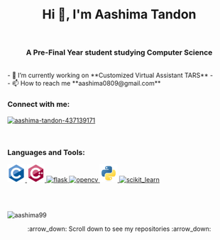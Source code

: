 <h1 align="center">Hi 👋, I'm Aashima Tandon</h1>
<br> 
<h3 align="center">A Pre-Final Year student studying Computer Science</h3>
<br>
- 🔭 I’m currently working on **Customized Virtual Assistant TARS**
- 
<br>
- 📫 How to reach me **aashima0809@gmail.com**
<br>
<h3 align="left">Connect with me:</h3>
<p align="left">
<a href="https://linkedin.com/in/aashima-tandon-437139171" target="blank"><img align="center" src="https://raw.githubusercontent.com/rahuldkjain/github-profile-readme-generator/master/src/images/icons/Social/linked-in-alt.svg" alt="aashima-tandon-437139171" height="30" width="40" /></a>
</p>
<br> 
<h3 align="left">Languages and Tools:</h3>
<p align="left"> <a href="https://www.cprogramming.com/" target="_blank"> <img src="https://raw.githubusercontent.com/devicons/devicon/master/icons/c/c-original.svg" alt="c" width="40" height="40"/> </a> <a href="https://www.w3schools.com/cpp/" target="_blank"> <img src="https://raw.githubusercontent.com/devicons/devicon/master/icons/cplusplus/cplusplus-original.svg" alt="cplusplus" width="40" height="40"/> </a> <a href="https://flask.palletsprojects.com/" target="_blank"> <img src="https://www.vectorlogo.zone/logos/pocoo_flask/pocoo_flask-icon.svg" alt="flask" width="40" height="40"/> </a> <a href="https://opencv.org/" target="_blank"> <img src="https://www.vectorlogo.zone/logos/opencv/opencv-icon.svg" alt="opencv" width="40" height="40"/> </a> <a href="https://www.python.org" target="_blank"> <img src="https://raw.githubusercontent.com/devicons/devicon/master/icons/python/python-original.svg" alt="python" width="40" height="40"/> </a> <a href="https://scikit-learn.org/" target="_blank"> <img src="https://upload.wikimedia.org/wikipedia/commons/0/05/Scikit_learn_logo_small.svg" alt="scikit_learn" width="40" height="40"/> </a> </p>
<br>
<br>
  

<p><img align="center" src="https://github-readme-stats.vercel.app/api/top-langs?username=aashima99&show_icons=true&locale=en&layout=compact" alt="aashima99" /></p>


<p align="center">
    :arrow_down: Scroll down to see my repositories :arrow_down:
    <br>
</p>
